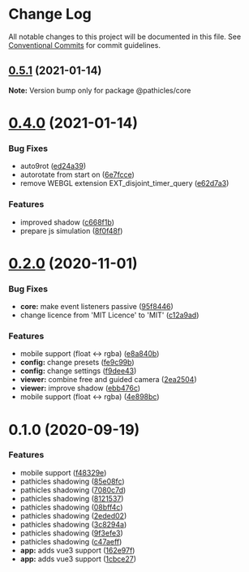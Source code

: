 # Change Log

All notable changes to this project will be documented in this file.
See [Conventional Commits](https://conventionalcommits.org) for commit guidelines.

## [0.5.1](https://github.com/pathicles/pathicles/compare/v0.5.0...v0.5.1) (2021-01-14)

**Note:** Version bump only for package @pathicles/core





# [0.4.0](https://github.com/pathicles/pathicles/compare/v0.3.2...v0.4.0) (2021-01-14)


### Bug Fixes

* auto9rot ([ed24a39](https://github.com/pathicles/pathicles/commit/ed24a39b333657af2c0d3b05aa6905f0d482ab40))
* autorotate from start on ([6e7fcce](https://github.com/pathicles/pathicles/commit/6e7fcce4989f6e6d443e5c80fbe020b7a50ea410))
* remove WEBGL extension EXT_disjoint_timer_query ([e62d7a3](https://github.com/pathicles/pathicles/commit/e62d7a38a8f9e8a59a922be48c9f6c83bf75c82f))


### Features

* improved shadow ([c668f1b](https://github.com/pathicles/pathicles/commit/c668f1bc430783d3be0b631556eaa02a88800a86))
* prepare js simulation ([8f0f48f](https://github.com/pathicles/pathicles/commit/8f0f48f42d08059b1b1e1761f640c592281d37e5))





# [0.2.0](https://github.com/pathicles/pathicles/compare/v0.1.0...v0.2.0) (2020-11-01)


### Bug Fixes

* **core:** make event listeners passive ([95f8446](https://github.com/pathicles/pathicles/commit/95f8446e1ae484c6670a9bf88803be9c32da0f9b))
* change licence from 'MIT Licence' to 'MIT' ([c12a9ad](https://github.com/pathicles/pathicles/commit/c12a9ad57823510a489b0986058c17655640ae3c))


### Features

* mobile support (float <-> rgba) ([e8a840b](https://github.com/pathicles/pathicles/commit/e8a840ba096792454a5835c429978be52c20a7ae))
* **config:** change presets ([fe9c99b](https://github.com/pathicles/pathicles/commit/fe9c99b457193b54a4253124e7116a7c567ff229))
* **config:** change settings ([f9dee43](https://github.com/pathicles/pathicles/commit/f9dee43f5a51f466467d2a1a6557d47d27b20561))
* **viewer:** combine free and guided camera ([2ea2504](https://github.com/pathicles/pathicles/commit/2ea250405f83a555377c15b9f43d3fad22194447))
* **viewer:** improve shadow ([ebb476c](https://github.com/pathicles/pathicles/commit/ebb476cf552cac11a2c5e91031b417b0e948bbf4))
* mobile support (float <-> rgba) ([4e898bc](https://github.com/pathicles/pathicles/commit/4e898bc6e40b4c6167b69b114766168c9e237eb5))





# 0.1.0 (2020-09-19)


### Features

* mobile support ([f48329e](https://github.com/pathicles/pathicles/commit/f48329e65fe84f56b103977537a3e92d54638db6))
* pathicles shadowing ([85e08fc](https://github.com/pathicles/pathicles/commit/85e08fccc5424a2ddfefb31d7f78336b1c5d75dd))
* pathicles shadowing ([7080c7d](https://github.com/pathicles/pathicles/commit/7080c7df1527b00bee0f1d7354cf12e9788deb9f))
* pathicles shadowing ([8121537](https://github.com/pathicles/pathicles/commit/8121537d95efe89c91a3d3112226d719517aa254))
* pathicles shadowing ([08bff4c](https://github.com/pathicles/pathicles/commit/08bff4c5e910499eb541b7d02011c75a919aa2b9))
* pathicles shadowing ([2eded02](https://github.com/pathicles/pathicles/commit/2eded02b22cfce73fb011fc49b0786b16adf1eaf))
* pathicles shadowing ([3c8294a](https://github.com/pathicles/pathicles/commit/3c8294a40e17a61583f0f57d4a83a2bf2d37570e))
* pathicles shadowing ([9f3efe3](https://github.com/pathicles/pathicles/commit/9f3efe340777471f828006bff85cb535872d42f9))
* pathicles shadowing ([c47aeff](https://github.com/pathicles/pathicles/commit/c47aeffda75f4df4c1f7b9e67892aa3ded8a29e7))
* **app:** adds vue3 support ([162e97f](https://github.com/pathicles/pathicles/commit/162e97f0198cb6ae9e3f2eb089476576a74f5524))
* **app:** adds vue3 support ([1cbce27](https://github.com/pathicles/pathicles/commit/1cbce27d9c2bbea042140044b259d81039410d1e))
